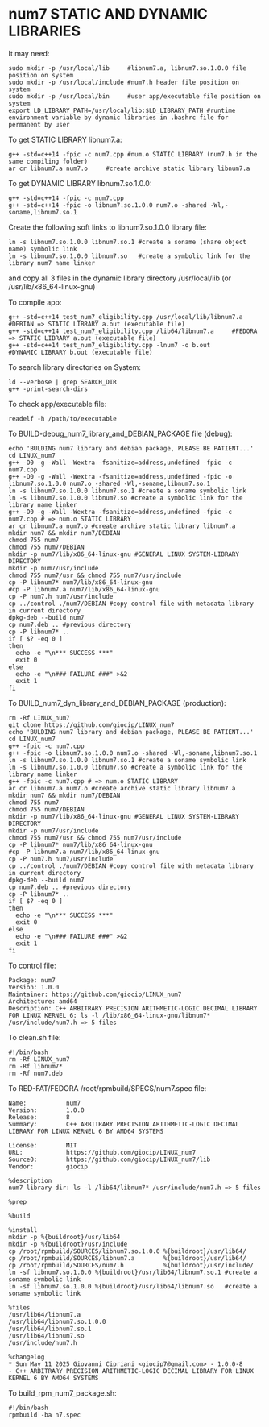 # num7 STATIC AND DYNAMIC LIBRARIES

It may need: 
        
	sudo mkdir -p /usr/local/lib     #libnum7.a, libnum7.so.1.0.0 file position on system 
	sudo mkdir -p /usr/local/include #num7.h header file position on system 
	sudo mkdir -p /usr/local/bin     #user app/executable file position on system 
	export LD_LIBRARY_PATH=/usr/local/lib:$LD_LIBRARY_PATH #runtime environment variable by dynamic libraries in .bashrc file for permanent by user  

To get STATIC LIBRARY libnum7.a: 
  
	g++ -std=c++14 -fpic -c num7.cpp #num.o STATIC LIBRARY (num7.h in the same compiling folder)  
	ar cr libnum7.a num7.o     #create archive static library libnum7.a  

To get DYNAMIC LIBRARY libnum7.so.1.0.0: 
  
	g++ -std=c++14 -fpic -c num7.cpp 
	g++ -std=c++14 -fpic -o libnum7.so.1.0.0 num7.o -shared -Wl,-soname,libnum7.so.1 

Create the following soft links to libnum7.so.1.0.0 library file: 
	
	ln -s libnum7.so.1.0.0 libnum7.so.1 #create a soname (share object name) symbolic link 
	ln -s libnum7.so.1.0.0 libnum7.so   #create a symbolic link for the library num7 name linker 

and copy all 3 files in the dynamic library directory /usr/local/lib (or /usr/lib/x86_64-linux-gnu) 

To compile app: 

	g++ -std=c++14 test_num7_eligibility.cpp /usr/local/lib/libnum7.a #DEBIAN => STATIC LIBRARY a.out (executable file)
 	g++ -std=c++14 test_num7_eligibility.cpp /lib64/libnum7.a 	  #FEDORA => STATIC LIBRARY a.out (executable file)
	g++ -std=c++14 test_num7_eligibility.cpp -lnum7 -o b.out          #DYNAMIC LIBRARY b.out (executable file) 

To search library directories on System: 

	ld --verbose | grep SEARCH_DIR 
	g++ -print-search-dirs 

To check app/executable file: 

	readelf -h /path/to/executable       

To BUILD-debug_num7_library_and_DEBIAN_PACKAGE file (debug):
	
	echo 'BULDING num7 library and debian package, PLEASE BE PATIENT...'
	cd LINUX_num7
	g++ -O0 -g -Wall -Wextra -fsanitize=address,undefined -fpic -c num7.cpp
	g++ -O0 -g -Wall -Wextra -fsanitize=address,undefined -fpic -o libnum7.so.1.0.0 num7.o -shared -Wl,-soname,libnum7.so.1
	ln -s libnum7.so.1.0.0 libnum7.so.1 #create a soname symbolic link
	ln -s libnum7.so.1.0.0 libnum7.so #create a symbolic link for the library name linker
	g++ -O0 -g -Wall -Wextra -fsanitize=address,undefined -fpic -c num7.cpp # => num.o STATIC LIBRARY
	ar cr libnum7.a num7.o #create archive static library libnum7.a
	mkdir num7 && mkdir num7/DEBIAN
	chmod 755 num7
	chmod 755 num7/DEBIAN
	mkdir -p num7/lib/x86_64-linux-gnu #GENERAL LINUX SYSTEM-LIBRARY DIRECTORY
	mkdir -p num7/usr/include
	chmod 755 num7/usr && chmod 755 num7/usr/include
	cp -P libnum7* num7/lib/x86_64-linux-gnu
	#cp -P libnum7.a num7/lib/x86_64-linux-gnu
	cp -P num7.h num7/usr/include
	cp ../control ./num7/DEBIAN #copy control file with metadata library in current directory
	dpkg-deb --build num7
	cp num7.deb .. #previous directory
	cp -P libnum7* ..
	if [ $? -eq 0 ]
	then
	  echo -e "\n*** SUCCESS ***"
	  exit 0
	else
	  echo -e "\n### FAILURE ###" >&2
	  exit 1
	fi

To BUILD_num7_dyn_library_and_DEBIAN_PACKAGE (production):

	rm -Rf LINUX_num7
	git clone https://github.com/giocip/LINUX_num7
	echo 'BULDING num7 library and debian package, PLEASE BE PATIENT...'
	cd LINUX_num7
	g++ -fpic -c num7.cpp
	g++ -fpic -o libnum7.so.1.0.0 num7.o -shared -Wl,-soname,libnum7.so.1
	ln -s libnum7.so.1.0.0 libnum7.so.1 #create a soname symbolic link
	ln -s libnum7.so.1.0.0 libnum7.so #create a symbolic link for the library name linker
	g++ -fpic -c num7.cpp # => num.o STATIC LIBRARY
	ar cr libnum7.a num7.o #create archive static library libnum7.a
	mkdir num7 && mkdir num7/DEBIAN
	chmod 755 num7
	chmod 755 num7/DEBIAN
	mkdir -p num7/lib/x86_64-linux-gnu #GENERAL LINUX SYSTEM-LIBRARY DIRECTORY
	mkdir -p num7/usr/include
	chmod 755 num7/usr && chmod 755 num7/usr/include
	cp -P libnum7* num7/lib/x86_64-linux-gnu
	#cp -P libnum7.a num7/lib/x86_64-linux-gnu
	cp -P num7.h num7/usr/include
	cp ../control ./num7/DEBIAN #copy control file with metadata library in current directory
	dpkg-deb --build num7
	cp num7.deb .. #previous directory
	cp -P libnum7* ..
	if [ $? -eq 0 ]
	then
	  echo -e "\n*** SUCCESS ***"
	  exit 0
	else
	  echo -e "\n### FAILURE ###" >&2
	  exit 1
	fi

To control file:
	
	Package: num7
	Version: 1.0.0
	Maintainer: https://github.com/giocip/LINUX_num7
	Architecture: amd64
	Description: C++ ARBITRARY PRECISION ARITHMETIC-LOGIC DECIMAL LIBRARY FOR LINUX KERNEL 6: ls -l /lib/x86_64-linux-gnu/libnum7* /usr/include/num7.h => 5 files

To clean.sh file:

 	#!/bin/bash
	rm -Rf LINUX_num7
	rm -Rf libnum7*
	rm -Rf num7.deb

To RED-FAT/FEDORA /root/rpmbuild/SPECS/num7.spec file:
	
	Name:           num7
	Version:        1.0.0
	Release:        8
	Summary:        C++ ARBITRARY PRECISION ARITHMETIC-LOGIC DECIMAL LIBRARY FOR LINUX KERNEL 6 BY AMD64 SYSTEMS
	
	License:        MIT
	URL:            https://github.com/giocip/LINUX_num7
	Source0:        https://github.com/giocip/LINUX_num7/lib
	Vendor:         giocip
	
	%description
	num7 library dir: ls -l /lib64/libnum7* /usr/include/num7.h => 5 files
	
	%prep
	
	%build
	
	%install
	mkdir -p %{buildroot}/usr/lib64
	mkdir -p %{buildroot}/usr/include
	cp /root/rpmbuild/SOURCES/libnum7.so.1.0.0 %{buildroot}/usr/lib64/
	cp /root/rpmbuild/SOURCES/libnum7.a        %{buildroot}/usr/lib64/
	cp /root/rpmbuild/SOURCES/num7.h           %{buildroot}/usr/include/
	ln -sf libnum7.so.1.0.0 %{buildroot}/usr/lib64/libnum7.so.1 #create a soname symbolic link
	ln -sf libnum7.so.1.0.0 %{buildroot}/usr/lib64/libnum7.so   #create a soname symbolic link
	
	%files
	/usr/lib64/libnum7.a
	/usr/lib64/libnum7.so.1.0.0
	/usr/lib64/libnum7.so.1
	/usr/lib64/libnum7.so
	/usr/include/num7.h
	
	%changelog
	* Sun May 11 2025 Giovanni Cipriani <giocip7@gmail.com> - 1.0.0-8
	- C++ ARBITRARY PRECISION ARITHMETIC-LOGIC DECIMAL LIBRARY FOR LINUX KERNEL 6 BY AMD64 SYSTEMS

To build_rpm_num7_package.sh:

	#!/bin/bash
	rpmbuild -ba n7.spec
